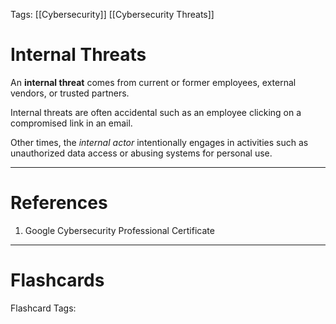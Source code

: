 Tags: [[Cybersecurity]] [[Cybersecurity Threats]]
# Internal Threats

An **internal threat** comes from current or former employees, external vendors, or trusted partners.

Internal threats are often accidental such as an employee clicking on a compromised link in an email.

Other times, the *internal actor* intentionally engages in activities such as unauthorized data access or abusing systems for personal use.

---
# References

1. Google Cybersecurity Professional Certificate

---
# Flashcards

Flashcard Tags: 